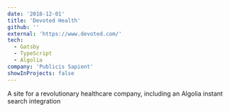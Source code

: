 ```yaml
---
date: '2018-12-01'
title: 'Devoted Health'
github: ''
external: 'https://www.devoted.com/'
tech:
  - Gatsby
  - TypeScript
  - Algolia
company: 'Publicis Sapient'
showInProjects: false
---
```


A site for a revolutionary healthcare company, including an Algolia instant search integration
